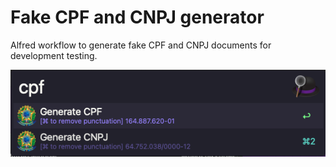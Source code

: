 # Fake CPF and CNPJ generator

Alfred workflow to generate fake CPF and CNPJ documents for development testing.

<img src="./screenshot.png" />
